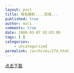 ```yaml
---
layout: post
title: 域名解析....完成...
published: true
author: moli
comments: true
date: 2008-03-07 02:03:00
tags: [ ]
categories:
    - uncategorized
permalink: /archives/274.html
---
```

[点击下载][1] 


  


 [1]: http://cid-5ce845579412725c.skydrive.live.com/self.aspx/Public/%e5%9f%9f%e5%90%8d%e8%a7%a3%e6%9e%90.rar